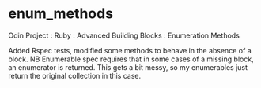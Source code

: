 # enum_methods
Odin Project : Ruby : Advanced Building Blocks : Enumeration Methods

Added Rspec tests, modified some methods to behave in the absence of a block.  NB Enumerable spec requires that in
some cases of a missing block, an enumerator is returned.  This gets a bit messy, so my enumerables just return the original collection in this case.